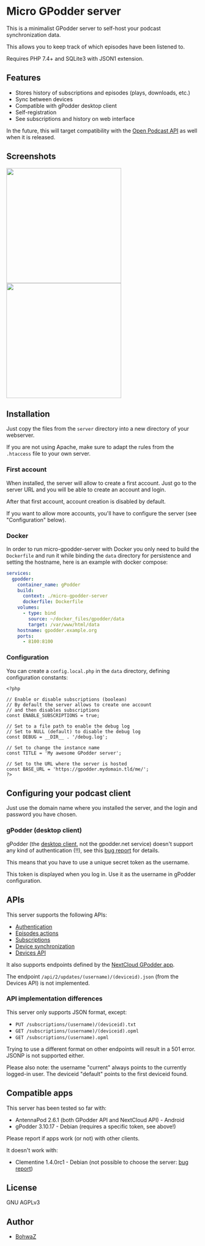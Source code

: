 # Micro GPodder server

This is a minimalist GPodder server to self-host your podcast synchronization data.

This allows you to keep track of which episodes have been listened to.

Requires PHP 7.4+ and SQLite3 with JSON1 extension.

## Features

* Stores history of subscriptions and episodes (plays, downloads, etc.)
* Sync between devices
* Compatible with gPodder desktop client
* Self-registration
* See subscriptions and history on web interface

In the future, this will target compatibility with the [Open Podcast API](https://openpodcastapi.org) as well when it is released.

## Screenshots

<img src="https://github.com/bohwaz/micro-gpodder-server/assets/584819/016b835d-2afe-47ef-86f0-dd8acc51aa89" height=300 /> <img src="https://github.com/bohwaz/micro-gpodder-server/assets/584819/45da98da-ded1-44b3-9607-c114c3fd7dbc" height=300 />

## Installation

Just copy the files from the `server` directory into a new directory of your webserver.

If you are not using Apache, make sure to adapt the rules from the `.htaccess` file to your own server.

### First account

When installed, the server will allow to create a first account. Just go to the server URL and you will be able to create an account and login.

After that first account, account creation is disabled by default.

If you want to allow more accounts, you'll have to configure the server (see "Configuration" below).

### Docker

In order to run micro-gpodder-server with Docker you only need to build the `Dockerfile` and run it while binding the `data` directory for persistence and setting the hostname, here is an example with docker compose:

```yaml
services:
  gpodder:
    container_name: gPodder
    build:
      context: ./micro-gpodder-server
      dockerfile: Dockerfile
    volumes:
      - type: bind
        source: ~/docker_files/gpodder/data
        target: /var/www/html/data
    hostname: gpodder.example.org
    ports:
      - 8100:8100
```

### Configuration

You can create a `config.local.php` in the `data` directory, defining configuration constants:

```
<?php

// Enable or disable subscriptions (boolean)
// By default the server allows to create one account
// and then disables subscriptions
const ENABLE_SUBSCRIPTIONS = true;

// Set to a file path to enable the debug log
// Set to NULL (default) to disable the debug log
const DEBUG = __DIR__ . '/debug.log';

// Set to change the instance name
const TITLE = 'My awesome GPodder server';

// Set to the URL where the server is hosted
const BASE_URL = 'https://gpodder.mydomain.tld/me/';
?>
```

## Configuring your podcast client

Just use the domain name where you installed the server, and the login and password you have chosen.

### gPodder (desktop client)

gPodder (the [desktop client](https://gpodder.github.io), not the gpodder.net service) doesn't support any kind of authentication (!!), see this [bug report](https://github.com/gpodder/gpodder/issues/1358) for details.

This means that you have to use a unique secret token as the username.

This token is displayed when you log in. Use it as the username in gPodder configuration.

## APIs

This server supports the following APIs:

* [Authentication](https://gpoddernet.readthedocs.io/en/latest/api/reference/auth.html)
* [Episodes actions](https://gpoddernet.readthedocs.io/en/latest/api/reference/events.html)
* [Subscriptions](https://gpoddernet.readthedocs.io/en/latest/api/reference/subscriptions.html)
* [Device synchronization](https://gpoddernet.readthedocs.io/en/latest/api/reference/sync.html)
* [Devices API](https://gpoddernet.readthedocs.io/en/latest/api/reference/devices.html)

It also supports endpoints defined by the [NextCloud GPodder app](https://github.com/thrillfall/nextcloud-gpodder).

The endpoint `/api/2/updates/(username)/(deviceid).json` (from the Devices API) is not implemented.

### API implementation differences

This server only supports JSON format, except:

* `PUT /subscriptions/(username)/(deviceid).txt`
* `GET /subscriptions/(username)/(deviceid).opml`
* `GET /subscriptions/(username).opml`

Trying to use a different format on other endpoints will result in a 501 error. JSONP is not supported either.

Please also note: the username "current" always points to the currently logged-in user. The deviceid "default" points to the first deviceid found.

## Compatible apps

This server has been tested so far with:

* AntennaPod 2.6.1 (both GPodder API and NextCloud API) - Android
* gPodder 3.10.17 - Debian (requires a specific token, see above!)

Please report if apps work (or not) with other clients.

It doesn't work with:

* Clementine 1.4.0rc1 - Debian (not possible to choose the server: [bug report](https://github.com/clementine-player/Clementine/issues/7202))

## License

GNU AGPLv3

## Author

* [BohwaZ](https://bohwaz.net/)
